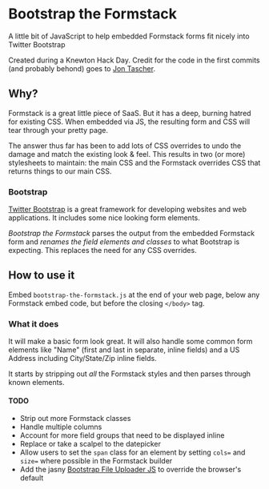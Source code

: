 # Bootstrap the Formstack
A little bit of JavaScript to help embedded Formstack forms fit nicely into Twitter Bootstrap

Created during a Knewton Hack Day. Credit for the code in the first commits (and probably behond) goes to [Jon Tascher](https://github.com/jontas "Jon Tascher").

## Why?
Formstack is a great little piece of SaaS. But it has a deep, burning hatred for existing CSS. When embedded via JS, the resulting form and CSS will tear through your pretty page.

The answer thus far has been to add lots of CSS overrides to undo the damage and match the existing look & feel. This results in two (or more) stylesheets to maintain: the main CSS and the Formstack overrides CSS that returns things to our main CSS.

### Bootstrap
[Twitter Bootstrap](http://twitter.github.com/bootstrap/ "Twitter Bootstrap") is a great framework for developing websites and web applications. It includes some nice looking form elements.

*Bootstrap the Formstack* parses the output from the embedded Formstack form and *renames the field elements and classes* to what Bootstrap is expecting. This replaces the need for any CSS overrides.

## How to use it
Embed `bootstrap-the-formstack.js` at the end of your web page, below any Formstack embed code, but before the closing `</body>` tag.

### What it does
It will make a basic form look great. It will also handle some common form elements like "Name" (first and last in separate, inline fields) and a US Address including City/State/Zip inline fields.

It starts by stripping out *all* the Formstack styles and then parses through known elements.

#### TODO
* Strip out more Formstack classes
* Handle multiple columns
* Account for more field groups that need to be displayed inline
* Replace or take a scalpel to the datepicker
* Allow users to set the `span` class for an element by setting `cols=` and `size=` where possible in the Formstack builder
* Add the jasny [Bootstrap File Uploader JS](http://jasny.github.com/bootstrap/javascript.html#fileupload) to override the browser's default